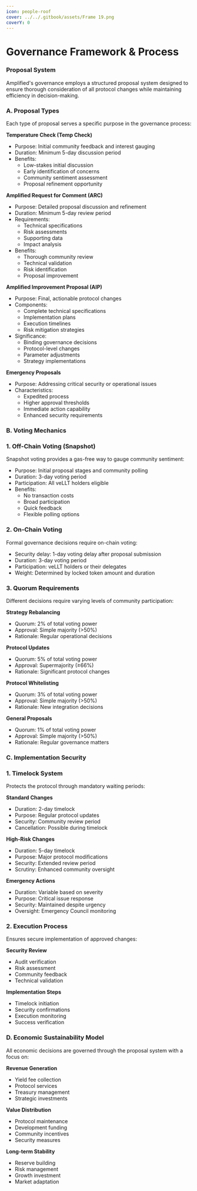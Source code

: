 ```yaml
---
icon: people-roof
cover: ../../.gitbook/assets/Frame 19.png
coverY: 0
---
```


# Governance Framework & Process

### Proposal System

Amplified's governance employs a structured proposal system designed to ensure thorough consideration of all protocol changes while maintaining efficiency in decision-making.

### A. Proposal Types

Each type of proposal serves a specific purpose in the governance process:

**Temperature Check (Temp Check)**

* Purpose: Initial community feedback and interest gauging
* Duration: Minimum 5-day discussion period
* Benefits:
  * Low-stakes initial discussion
  * Early identification of concerns
  * Community sentiment assessment
  * Proposal refinement opportunity

**Amplified Request for Comment (ARC)**

* Purpose: Detailed proposal discussion and refinement
* Duration: Minimum 5-day review period
* Requirements:
  * Technical specifications
  * Risk assessments
  * Supporting data
  * Impact analysis
* Benefits:
  * Thorough community review
  * Technical validation
  * Risk identification
  * Proposal improvement

**Amplified Improvement Proposal (AIP)**

* Purpose: Final, actionable protocol changes
* Components:
  * Complete technical specifications
  * Implementation plans
  * Execution timelines
  * Risk mitigation strategies
* Significance:
  * Binding governance decisions
  * Protocol-level changes
  * Parameter adjustments
  * Strategy implementations

**Emergency Proposals**

* Purpose: Addressing critical security or operational issues
* Characteristics:
  * Expedited process
  * Higher approval thresholds
  * Immediate action capability
  * Enhanced security requirements

### B. Voting Mechanics

### 1. Off-Chain Voting (Snapshot)

Snapshot voting provides a gas-free way to gauge community sentiment:

* Purpose: Initial proposal stages and community polling
* Duration: 3-day voting period
* Participation: All veLLT holders eligible
* Benefits:
  * No transaction costs
  * Broad participation
  * Quick feedback
  * Flexible polling options

### 2. On-Chain Voting

Formal governance decisions require on-chain voting:

* Security delay: 1-day voting delay after proposal submission
* Duration: 3-day voting period
* Participation: veLLT holders or their delegates
* Weight: Determined by locked token amount and duration

### 3. Quorum Requirements

Different decisions require varying levels of community participation:

**Strategy Rebalancing**

* Quorum: 2% of total voting power
* Approval: Simple majority (>50%)
* Rationale: Regular operational decisions

**Protocol Updates**

* Quorum: 5% of total voting power
* Approval: Supermajority (≥66%)
* Rationale: Significant protocol changes

**Protocol Whitelisting**

* Quorum: 3% of total voting power
* Approval: Simple majority (>50%)
* Rationale: New integration decisions

**General Proposals**

* Quorum: 1% of total voting power
* Approval: Simple majority (>50%)
* Rationale: Regular governance matters

### C. Implementation Security

### 1. Timelock System

Protects the protocol through mandatory waiting periods:

**Standard Changes**

* Duration: 2-day timelock
* Purpose: Regular protocol updates
* Security: Community review period
* Cancellation: Possible during timelock

**High-Risk Changes**

* Duration: 5-day timelock
* Purpose: Major protocol modifications
* Security: Extended review period
* Scrutiny: Enhanced community oversight

**Emergency Actions**

* Duration: Variable based on severity
* Purpose: Critical issue response
* Security: Maintained despite urgency
* Oversight: Emergency Council monitoring

### 2. Execution Process

Ensures secure implementation of approved changes:

**Security Review**

* Audit verification
* Risk assessment
* Community feedback
* Technical validation

**Implementation Steps**

* Timelock initiation
* Security confirmations
* Execution monitoring
* Success verification

### D. Economic Sustainability Model

All economic decisions are governed through the proposal system with a focus on:

**Revenue Generation**

* Yield fee collection
* Protocol services
* Treasury management
* Strategic investments

**Value Distribution**

* Protocol maintenance
* Development funding
* Community incentives
* Security measures

**Long-term Stability**

* Reserve building
* Risk management
* Growth investment
* Market adaptation
